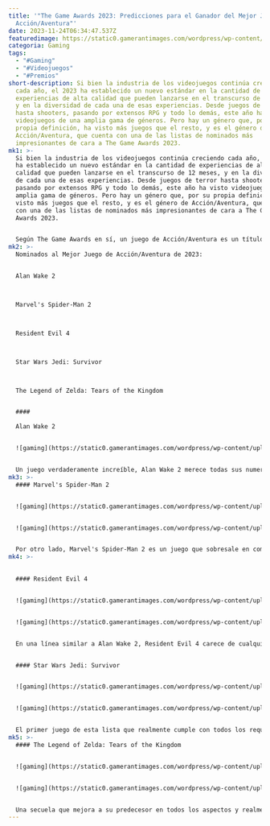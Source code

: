 ```yaml
---
title: '"The Game Awards 2023: Predicciones para el Ganador del Mejor Juego de
  Acción/Aventura"'
date: 2023-11-24T06:34:47.537Z
featuredimage: https://static0.gamerantimages.com/wordpress/wp-content/uploads/2023/11/game-awards-2023-best-action-adventure.jpg?q=50&fit=contain&w=1140&h=&dpr=1.5
categoria: Gaming
tags:
  - "#Gaming"
  - "#Videojuegos"
  - "#Premios"
short-description: Si bien la industria de los videojuegos continúa creciendo
  cada año, el 2023 ha establecido un nuevo estándar en la cantidad de
  experiencias de alta calidad que pueden lanzarse en el transcurso de 12 meses,
  y en la diversidad de cada una de esas experiencias. Desde juegos de terror
  hasta shooters, pasando por extensos RPG y todo lo demás, este año ha visto
  videojuegos de una amplia gama de géneros. Pero hay un género que, por su
  propia definición, ha visto más juegos que el resto, y es el género de
  Acción/Aventura, que cuenta con una de las listas de nominados más
  impresionantes de cara a The Game Awards 2023.
mk1: >-
  Si bien la industria de los videojuegos continúa creciendo cada año, el 2023
  ha establecido un nuevo estándar en la cantidad de experiencias de alta
  calidad que pueden lanzarse en el transcurso de 12 meses, y en la diversidad
  de cada una de esas experiencias. Desde juegos de terror hasta shooters,
  pasando por extensos RPG y todo lo demás, este año ha visto videojuegos de una
  amplia gama de géneros. Pero hay un género que, por su propia definición, ha
  visto más juegos que el resto, y es el género de Acción/Aventura, que cuenta
  con una de las listas de nominados más impresionantes de cara a The Game
  Awards 2023.


  Según The Game Awards en sí, un juego de Acción/Aventura es un título que combina combate con mecánicas de rompecabezas y travesía, y son estos tres componentes los que abarcan una amplia variedad de los mejores juegos de 2023. Como suele ser el caso, la categoría de Mejor Juego de Acción/Aventura de este año en los Game Awards tiene mucho en común con la categoría de Juego del Año, pero eso no significa necesariamente nada, y cada uno de los cinco nominados en esta categoría tiene una buena oportunidad de llevarse a casa el trofeo de The Game Award.
mk2: >-
  Nominados al Mejor Juego de Acción/Aventura de 2023:


  Alan Wake 2



  Marvel's Spider-Man 2



  Resident Evil 4



  Star Wars Jedi: Survivor



  The Legend of Zelda: Tears of the Kingdom


  #### 

  Alan Wake 2


  ![gaming](https://static0.gamerantimages.com/wordpress/wp-content/uploads/2023/11/alan-wake-2-reveals-update-10-patch-notes.jpg?q=50&fit=contain&w=750&h=415&dpr=1.5 "gaming")


  Un juego verdaderamente increíble, Alan Wake 2 merece todas sus numerosas nominaciones en los Game Awards de este año. Adoptando un enfoque más de survival-horror que la primera entrega, Alan Wake 2 ofrece una narrativa impactante, visuales de vanguardia y algunas de las escenas más espeluznantes de 2023. Sin embargo, esta es la categoría de Mejor Acción/Aventura, y según la descripción oficial de los Game Awards, no parece probable que Alan Wake 2 gane aquí. Aunque sus rompecabezas y combates son buenos, Alan Wake 2 no destaca realmente en mecánicas de travesía, lo que lo pone en desventaja en esta categoría en particular.
mk3: >-
  #### Marvel's Spider-Man 2


  ![gaming](https://static0.gamerantimages.com/wordpress/wp-content/uploads/2023/11/marvel-s-spider-man-2-new-update.jpg?q=50&fit=contain&w=750&h=415&dpr=1.5 "gaming")


  ![gaming](https://static0.gamerantimages.com/wordpress/wp-content/uploads/2023/11/spider-man-2-venom.jpg?q=50&fit=contain&w=750&h=415&dpr=1.5 "gaming")


  Por otro lado, Marvel's Spider-Man 2 es un juego que sobresale en combate y travesía, pero tropieza un poco en el departamento de rompecabezas. Aunque técnicamente tiene algunos rompecabezas científicos, Spider-Man 2 realmente no se centra en ellos, y en última instancia, eso es lo mejor, permitiendo que las fenomenales mecánicas de travesía y combate del juego brillen. Pero, desafortunadamente, esto podría afectar sus posibilidades en esta categoría de Mejor Acción/Aventura.
mk4: >-
  

  #### Resident Evil 4


  ![gaming](https://static0.gamerantimages.com/wordpress/wp-content/uploads/2023/11/resident-evil-4-remake-chainsaw-guy.jpg?q=50&fit=contain&w=750&h=415&dpr=1.5 "gaming")


  ![gaming](https://static0.gamerantimages.com/wordpress/wp-content/uploads/2023/09/resident-evil-4-remake-leon-with-gun.jpg?q=50&fit=contain&w=750&h=415&dpr=1.5 "gaming")


  En una línea similar a Alan Wake 2, Resident Evil 4 carece de cualquier forma notable de travesía, aunque ofrece uno de los mejores combates de cualquier videojuego este año, y sus rompecabezas no están nada mal. Tomando un clásico ya excelente de 2005 y remodelándolo para la era moderna, Resident Evil 4 cumplió con las expectativas y rápidamente se convirtió en la versión definitiva del juego para muchos fanáticos. Dicho esto, muchos no clasificarían completamente a Resident Evil 4 como un juego de acción/aventura, y eso podría costarle el primer lugar aquí.


  #### Star Wars Jedi: Survivor


  ![gaming](https://static0.gamerantimages.com/wordpress/wp-content/uploads/2023/10/star-wars-jedi-survivor-sekiro.jpg?q=50&fit=contain&w=750&h=415&dpr=1.5 "gaming")


  ![gaming](https://static0.gamerantimages.com/wordpress/wp-content/uploads/2023/10/star-wars-jedi-survivor-threequel-story-paths.jpg?q=50&fit=contain&w=750&h=415&dpr=1.5 "gaming")


  El primer juego de esta lista que realmente cumple con todos los requisitos, Star Wars Jedi: Survivor es un juego de acción/aventura en todos los sentidos de la palabra. Tomando las sólidas bases de su predecesor, Star Wars Jedi: Survivor ofrece un combate mejorado tipo Soulslike, un sistema de parkour ampliado, algunos rompecabezas ambientales intuitivos pero atractivos, y un divertido diseño de niveles al estilo Metroidvania para rematarlo todo. Lo único que frena a Star Wars Jedi: Survivor de quedarse con el primer lugar en la categoría de Mejor Acción/Aventura de este año en los Game Awards es el siguiente juego de esta lista.
mk5: >-
  #### The Legend of Zelda: Tears of the Kingdom


  ![gaming](https://static0.gamerantimages.com/wordpress/wp-content/uploads/2023/11/1683805037054.jpg?q=50&fit=contain&w=750&h=415&dpr=1.5 "gaming")


  ![gaming](https://static0.gamerantimages.com/wordpress/wp-content/uploads/2023/11/zelda-master-sword-tears-of-the-kingdom.jpg?q=50&fit=contain&w=750&h=415&dpr=1.5 "gaming")


  Una secuela que mejora a su predecesor en todos los aspectos y realmente ejemplifica lo que significa ser un juego de acción/aventura, The Legend of Zelda: Tears of the Kingdom es el paquete completo y más. Mientras que el combate de Breath of the Wild era sólido, Tears of the Kingdom lo lleva al siguiente nivel con su nueva habilidad Fuse. Mientras tanto, la habilidad Ultrahand de Tears of the Kingdom revoluciona por completo la travesía y los rompecabezas ambientales, no solo para la serie Zelda, sino potencialmente para los videojuegos en general.
---
```

